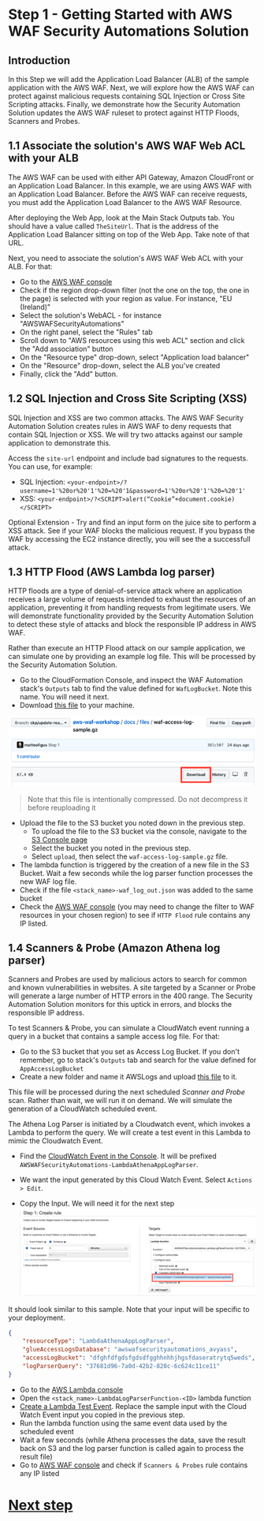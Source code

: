 # Step 1 - Getting Started with AWS WAF Security Automations Solution

## Introduction

In this Step we will add the Application Load Balancer (ALB) of the sample application with the AWS WAF. Next, we will explore how the AWS WAF can protect against malicious requests containing SQL Injection or Cross Site Scripting attacks. Finally, we demonstrate how the Security Automation Solution updates the AWS WAF ruleset to protect against HTTP Floods, Scanners and Probes.

## 1.1 Associate the solution's AWS WAF Web ACL with your ALB

The AWS WAF can be used with either API Gateway, Amazon CloudFront or an Application Load Balancer. In this example, we are using AWS WAF with an Application Load Balancer. Before the AWS WAF can receive requests, you must add the Application Load Balancer to the AWS WAF Resource.

After deploying the Web App, look at the Main Stack Outputs tab. You should have a value called `TheSiteUrl`. That is the address of the Application Load Balancer sitting on top of the Web App. Take note of that URL.

Next, you need to associate the solution's AWS WAF Web ACL with your ALB. For that:
* Go to the [AWS WAF console](https://console.aws.amazon.com/wafv2/home?#/webacls)
* Check if the region drop-down filter (not the one on the top, the one in the page) is selected with your region as value. For instance, "EU (Ireland)"
* Select the solution's WebACL - for instance "AWSWAFSecurityAutomations"
* On the right panel, select the "Rules" tab
* Scroll down to "AWS resources using this web ACL" section and click the "Add association" button
* On the "Resource type" drop-down, select "Application load balancer"
* On the "Resource" drop-down, select the ALB you've created
* Finally, click the "Add" button.


## 1.2 SQL Injection and Cross Site Scripting (XSS)

SQL Injection and XSS are two common attacks. The AWS WAF Security Automation Solution creates rules in AWS WAF to deny requests that contain SQL Injection or XSS. We will try two attacks against our sample application to demonstrate this.

Access the `site-url` endpoint and include bad signatures to the requests. You can use, for example:

* SQL Injection: `<your-endpoint>/?username=1'%20or%20'1'%20=%20'1&password=1'%20or%20'1'%20=%20'1'`
* XSS: `<your-endpoint>/?<SCRIPT>alert(“Cookie”+document.cookie)</SCRIPT>`

Optional Extension - Try and find an input form on the juice site to perform a XSS attack. See if your WAF blocks the malicious request.
If you bypass the WAF by accessing the EC2 instance directly, you will see the a successfull attack.

## 1.3 HTTP Flood (AWS Lambda log parser)

HTTP floods are a type of denial-of-service attack where an application receives a large volume of requests intended to exhaust the resources of an application, preventing it from handling requests from legitimate users.
We will demonstrate functionality provided by the Security Automation Solution to detect these style of attacks and block the responsible IP address in AWS WAF.

Rather than execute an HTTP Flood attack on our sample application, we can simulate one by providing an example log file. This will be processed by the Security Automation Solution. 

* Go to the CloudFormation Console, and inspect the WAF Automation stack's `Outputs` tab to find the value defined for `WafLogBucket`. Note this name. You will need it next.
* Download [this file](files/waf-access-log-sample.gz) to your machine.

![Access-Log-Download](1-01-access-log-sample-download.png)

> Note that this file is intentionally compressed. Do not decompress it before reuploading it

* Upload the file to the S3 bucket you noted down in the previous step.
    * To upload the file to the S3 bucket via the console, navigate to the [S3 Console page](https://s3.console.aws.amazon.com/s3/)
    * Select the bucket you noted in the previous step.
    * Select `upload`, then select the `waf-access-log-sample.gz` file.
* The lambda function is triggered by the creation of a new file in the S3 Bucket. Wait a few seconds while the log parser function processes the new WAF log file. 
* Check if the file `<stack_name>-waf_log_out.json` was added to the same bucket
* Check the [AWS WAF console](https://console.aws.amazon.com/wafv2/home?#/webacls) (you may need to change the filter to WAF resources in your chosen region) to see if `HTTP Flood` rule contains any IP listed.

## 1.4 Scanners & Probe (Amazon Athena log parser)

Scanners and Probes are used by malicious actors to search for common and known vulnerabilities in websites. A site targeted by a Scanner or Probe will generate a large number of HTTP errors in the 400 range. The Security Automation Solution monitors for this uptick in errors, and blocks the responsible IP address.

To test Scanners & Probe, you can simulate a CloudWatch event running a query in a bucket that contains a sample access log file.
For that:
* Go to the S3 bucket that you set as Access Log Bucket. If you don't remember, go to stack's `Outputs` tab and search for the value defined for `AppAccessLogBucket`
* Create a new folder and name it AWSLogs and upload [this file](files/alb-access-log-sample.gz) to it.

This file will be processed during the next scheduled *Scanner and Probe* scan. Rather than wait, we will run it on demand.
We will simulate the generation of a CloudWatch scheduled event.

The Athena Log Parser is initiated by a Cloudwatch event, which invokes a Lambda to perform the query. We will create a test event in this Lambda to mimic the Cloudwatch Event.
* Find the [CloudWatch Event in the Console](https://eu-west-1.console.aws.amazon.com/cloudwatch/home#rules:). It will be prefixed `AWSWAFSecurityAutomations-LambdaAthenaAppLogParser`.
* We want the input generated by this Cloud Watch Event. Select `Actions > Edit`.

* Copy the Input. We will need it for the next step
![Selecting the CloudWatch Event Input](1-02-cloudwatch-event-rule-input.png)

It should look similar to this sample. Note that your input will be specific to your deployment.
```json
{
    "resourceType": "LambdaAthenaAppLogParser",
    "glueAccessLogsDatabase": "awswafsecurityautomations_avyass",
    "accessLogBucket": "dfghfdfgdsfgdsdfgghhnhhjhgsfdaseratrytq5weds",
    "logParserQuery": "37681d96-7a0d-42b2-820c-6c624c11ce11"
}
```

* Go to the [AWS Lambda console](https://console.aws.amazon.com/lambda/home)
* Open the `<stack_name>-LambdaLogParserFunction-<ID>` lambda function
* [Create a Lambda Test Event](https://docs.aws.amazon.com/lambda/latest/dg/getting-started-create-function.html#get-started-invoke-manually). Replace the sample input with the Cloud Watch Event input you copied in the previous step.
* Run the lambda function using the same event data used by the scheduled event
* Wait a few seconds (while Athena processes the data, save the result back on S3 and the log parser function is called again to process the result file)
* Go to [AWS WAF console](https://console.aws.amazon.com/wafv2/home?#/webacls) and check if `Scanners & Probes` rule contains any IP listed

# [Next step](step-2.md)

